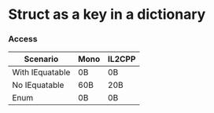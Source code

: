 # Struct as a key in a dictionary

### Access
| Scenario        | Mono | IL2CPP |
|-----------------|------|--------|
| With IEquatable | 0B   | 0B     |
| No IEquatable   | 60B  | 20B    |
| Enum            | 0B   | 0B     |
